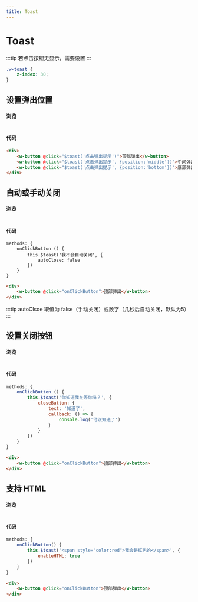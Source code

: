 ```yaml
---
title: Toast
---
```

# Toast
:::tip
若点击按钮无显示，需要设置
:::
``` CSS
.w-toast {
    z-index: 30;
}
```
## 设置弹出位置

#### 浏览
#
<ClientOnly>
<toast-demo-1></toast-demo-1>
</ClientOnly>

#### 代码

```html
<div>
    <w-button @click="$toast('点击弹出提示')">顶部弹出</w-button>
    <w-button @click="$toast('点击弹出提示', {position:'middle'})">中间弹出</w-button>
    <w-button @click="$toast('点击弹出提示', {position:'bottom'})">底部弹出</w-button>
</div>
```
## 自动或手动关闭

#### 浏览
#
<ClientOnly>
<toast-demo-2></toast-demo-2>
</ClientOnly>

#### 代码

``` js{4}
methods: {
    onClickButton () {
        this.$toast('我不会自动关闭', {
            autoClose: false
        })
    }
}
```
```html
<div>
    <w-button @click="onClickButton">顶部弹出</w-button>
</div>
```
:::tip
autoClsoe 取值为 false（手动关闭）或数字（几秒后自动关闭，默认为5）
:::
## 设置关闭按钮

#### 浏览
#
<ClientOnly>
<toast-demo-3></toast-demo-3>
</ClientOnly>

#### 代码

``` js
methods: {
    onClickButton () {
        this.$toast('你知道我在等你吗？', {
            closeButton: {
                text: '知道了',
                callback: () => {
                    console.log('他说知道了')
                }
            }
        })
    }
}
```
```html
<div>
    <w-button @click="onClickButton">顶部弹出</w-button>
</div>
```
## 支持 HTML

#### 浏览
#
<ClientOnly>
<toast-demo-4></toast-demo-4>
</ClientOnly>

#### 代码

``` js
methods: {
    onClickButton() {
        this.$toast('<span style="color:red">我会是红色的</span>', {
            enableHTML: true
        })
    }
}
```
```html
<div>
    <w-button @click="onClickButton">顶部弹出</w-button>
</div>
```